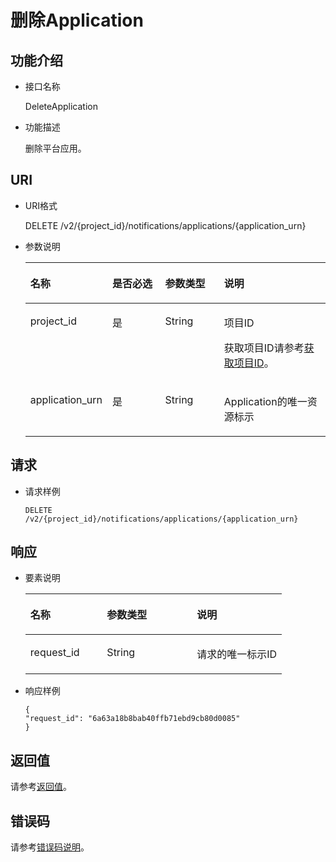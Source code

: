 # 删除Application<a name="ZH-CN_TOPIC_0118712460"></a>

## 功能介绍<a name="zh-cn_topic_0118694337_section64534832"></a>

-   接口名称

    DeleteApplication

-   功能描述

    删除平台应用。


## URI<a name="zh-cn_topic_0118694337_section43942582"></a>

-   URI格式

    DELETE /v2/\{project\_id\}/notifications/applications/\{application\_urn\}

-   参数说明

    <a name="zh-cn_topic_0118694337_table58711356"></a>
    <table><thead align="left"><tr id="zh-cn_topic_0118694337_row35358604"><th class="cellrowborder" valign="top" width="20.990000000000002%" id="mcps1.1.5.1.1"><p id="zh-cn_topic_0118694337_p45474671"><a name="zh-cn_topic_0118694337_p45474671"></a><a name="zh-cn_topic_0118694337_p45474671"></a>名称</p>
    </th>
    <th class="cellrowborder" valign="top" width="19.75%" id="mcps1.1.5.1.2"><p id="zh-cn_topic_0118694337_p59569743"><a name="zh-cn_topic_0118694337_p59569743"></a><a name="zh-cn_topic_0118694337_p59569743"></a>是否必选</p>
    </th>
    <th class="cellrowborder" valign="top" width="20.990000000000002%" id="mcps1.1.5.1.3"><p id="zh-cn_topic_0118694337_p60419859"><a name="zh-cn_topic_0118694337_p60419859"></a><a name="zh-cn_topic_0118694337_p60419859"></a>参数类型</p>
    </th>
    <th class="cellrowborder" valign="top" width="38.269999999999996%" id="mcps1.1.5.1.4"><p id="zh-cn_topic_0118694337_p62170404"><a name="zh-cn_topic_0118694337_p62170404"></a><a name="zh-cn_topic_0118694337_p62170404"></a>说明</p>
    </th>
    </tr>
    </thead>
    <tbody><tr id="zh-cn_topic_0118694337_row12345674"><td class="cellrowborder" valign="top" width="20.990000000000002%" headers="mcps1.1.5.1.1 "><p id="zh-cn_topic_0118694337_p60475569"><a name="zh-cn_topic_0118694337_p60475569"></a><a name="zh-cn_topic_0118694337_p60475569"></a>project_id</p>
    </td>
    <td class="cellrowborder" valign="top" width="19.75%" headers="mcps1.1.5.1.2 "><p id="zh-cn_topic_0118694337_p66682883"><a name="zh-cn_topic_0118694337_p66682883"></a><a name="zh-cn_topic_0118694337_p66682883"></a>是</p>
    </td>
    <td class="cellrowborder" valign="top" width="20.990000000000002%" headers="mcps1.1.5.1.3 "><p id="zh-cn_topic_0118694337_p32604458"><a name="zh-cn_topic_0118694337_p32604458"></a><a name="zh-cn_topic_0118694337_p32604458"></a>String</p>
    </td>
    <td class="cellrowborder" valign="top" width="38.269999999999996%" headers="mcps1.1.5.1.4 "><p id="zh-cn_topic_0118694337_p23715470"><a name="zh-cn_topic_0118694337_p23715470"></a><a name="zh-cn_topic_0118694337_p23715470"></a>项目ID</p>
    <p id="zh-cn_topic_0118694337_p12112642"><a name="zh-cn_topic_0118694337_p12112642"></a><a name="zh-cn_topic_0118694337_p12112642"></a>获取项目ID请参考<a href="获取项目ID.md">获取项目ID</a>。</p>
    </td>
    </tr>
    <tr id="zh-cn_topic_0118694337_row14152581"><td class="cellrowborder" valign="top" width="20.990000000000002%" headers="mcps1.1.5.1.1 "><p id="zh-cn_topic_0118694337_p5508440"><a name="zh-cn_topic_0118694337_p5508440"></a><a name="zh-cn_topic_0118694337_p5508440"></a>application_urn</p>
    </td>
    <td class="cellrowborder" valign="top" width="19.75%" headers="mcps1.1.5.1.2 "><p id="zh-cn_topic_0118694337_p43530475"><a name="zh-cn_topic_0118694337_p43530475"></a><a name="zh-cn_topic_0118694337_p43530475"></a>是</p>
    </td>
    <td class="cellrowborder" valign="top" width="20.990000000000002%" headers="mcps1.1.5.1.3 "><p id="zh-cn_topic_0118694337_p36307558"><a name="zh-cn_topic_0118694337_p36307558"></a><a name="zh-cn_topic_0118694337_p36307558"></a>String</p>
    </td>
    <td class="cellrowborder" valign="top" width="38.269999999999996%" headers="mcps1.1.5.1.4 "><p id="zh-cn_topic_0118694337_p55231090"><a name="zh-cn_topic_0118694337_p55231090"></a><a name="zh-cn_topic_0118694337_p55231090"></a>Application的唯一资源标示</p>
    </td>
    </tr>
    </tbody>
    </table>


## 请求<a name="zh-cn_topic_0118694337_section59938924"></a>

-   请求样例

    ```
    DELETE /v2/{project_id}/notifications/applications/{application_urn}
    ```


## 响应<a name="zh-cn_topic_0118694337_section2579412"></a>

-   要素说明

    <a name="zh-cn_topic_0118694337_table47591197"></a>
    <table><thead align="left"><tr id="zh-cn_topic_0118694337_row62468609"><th class="cellrowborder" valign="top" width="29.872987298729875%" id="mcps1.1.4.1.1"><p id="zh-cn_topic_0118694337_p26792557"><a name="zh-cn_topic_0118694337_p26792557"></a><a name="zh-cn_topic_0118694337_p26792557"></a>名称</p>
    </th>
    <th class="cellrowborder" valign="top" width="35.063506350635066%" id="mcps1.1.4.1.2"><p id="zh-cn_topic_0118694337_p22713469"><a name="zh-cn_topic_0118694337_p22713469"></a><a name="zh-cn_topic_0118694337_p22713469"></a>参数类型</p>
    </th>
    <th class="cellrowborder" valign="top" width="35.063506350635066%" id="mcps1.1.4.1.3"><p id="zh-cn_topic_0118694337_p27851673"><a name="zh-cn_topic_0118694337_p27851673"></a><a name="zh-cn_topic_0118694337_p27851673"></a>说明</p>
    </th>
    </tr>
    </thead>
    <tbody><tr id="zh-cn_topic_0118694337_row64504088"><td class="cellrowborder" valign="top" width="29.872987298729875%" headers="mcps1.1.4.1.1 "><p id="zh-cn_topic_0118694337_p57448650"><a name="zh-cn_topic_0118694337_p57448650"></a><a name="zh-cn_topic_0118694337_p57448650"></a>request_id</p>
    </td>
    <td class="cellrowborder" valign="top" width="35.063506350635066%" headers="mcps1.1.4.1.2 "><p id="zh-cn_topic_0118694337_p22829097"><a name="zh-cn_topic_0118694337_p22829097"></a><a name="zh-cn_topic_0118694337_p22829097"></a>String</p>
    </td>
    <td class="cellrowborder" valign="top" width="35.063506350635066%" headers="mcps1.1.4.1.3 "><p id="zh-cn_topic_0118694337_p37217564"><a name="zh-cn_topic_0118694337_p37217564"></a><a name="zh-cn_topic_0118694337_p37217564"></a>请求的唯一标示ID</p>
    </td>
    </tr>
    </tbody>
    </table>

-   响应样例

    ```
    {
    "request_id": "6a63a18b8bab40ffb71ebd9cb80d0085"
    }
    ```


## 返回值<a name="section242171292113"></a>

请参考[返回值](返回值.md)。

## 错误码<a name="section73211020122511"></a>

请参考[错误码说明](错误码说明.md)。

